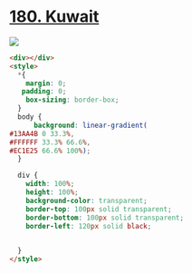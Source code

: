 # [180. Kuwait](https://cssbattle.dev/play/180)

![](https://cssbattle.dev/targets/180.png)

```HTML
<div></div>
<style>
  *{
    margin: 0;
   padding: 0;
    box-sizing: border-box;
  }
  body {
      background: linear-gradient(
#13AA4B 0 33.3%,
#FFFFFF 33.3% 66.6%,
#EC1E25 66.6% 100%);
  }

  div {
    width: 100%;
    height: 100%;
    background-color: transparent;
    border-top: 100px solid transparent;
    border-bottom: 100px solid transparent;
    border-left: 120px solid black;
    

  }
</style>

```
